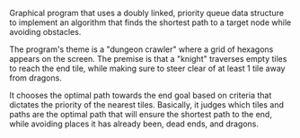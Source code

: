 Graphical program that uses a doubly linked, priority queue  data structure to implement an algorithm that 
finds the shortest path to a target node while avoiding obstacles.

The program's theme is a "dungeon crawler" where a grid of hexagons appears on the screen. The premise is that a "knight"
traverses empty tiles to reach the end tile, while making sure to steer clear of at least 1 tile away from dragons.

It chooses the optimal path towards the end goal based on criteria that dictates the priority of the nearest tiles.
Basically, it judges which tiles and paths are the optimal path that will ensure the shortest path to the end,
while avoiding places it has already been, dead ends, and dragons.
